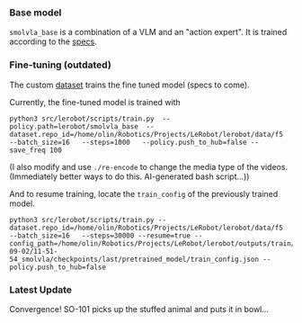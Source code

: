### Base model
`smolvla_base` is a combination of a VLM and an "action expert". It is trained according to the [specs](https://huggingface.co/lerobot/smolvla_base/blob/main/train_config.json).

### Fine-tuning (outdated)
The custom [dataset](https://huggingface.co/datasets/olingoudey/so101puttingcubeinbowl) trains the fine tuned model (specs to come).

Currently, the fine-tuned model is trained with
```
python3 src/lerobot/scripts/train.py  --policy.path=lerobot/smolvla_base  --dataset.repo_id=/home/olin/Robotics/Projects/LeRobot/lerobot/data/f5   --batch_size=16   --steps=1000   --policy.push_to_hub=false --save_freq 100
```
(I also modify and use `./re-encode` to change the media type of the videos. (Immediately better ways to do this. AI-generated bash script...))


And to resume training, locate the `train_config` of the previously trained model.
```
python3 src/lerobot/scripts/train.py --dataset.repo_id=/home/olin/Robotics/Projects/LeRobot/lerobot/data/f5   --batch_size=16   --steps=30000 --resume=true --config_path=/home/olin/Robotics/Projects/LeRobot/lerobot/outputs/train/2025-09-02/11-51-54_smolvla/checkpoints/last/pretrained_model/train_config.json --policy.push_to_hub=false
```

### Latest Update
Convergence! SO-101 picks up the stuffed animal and puts it in bowl...
